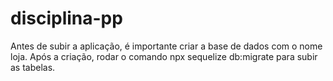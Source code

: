 # disciplina-pp

Antes de subir a aplicação, é importante criar a base de dados com o nome loja.
Após a criação, rodar o comando npx sequelize db:migrate para subir as tabelas.
